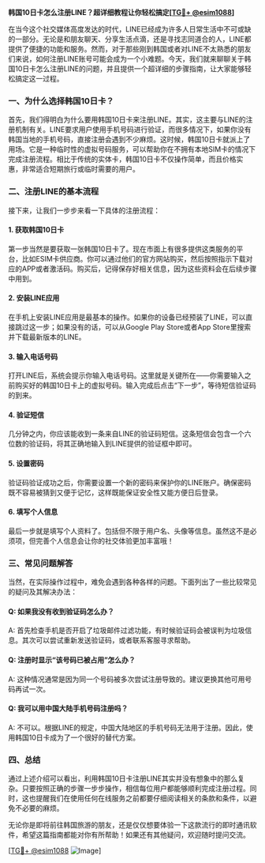 **韩国10日卡怎么注册LINE？超详细教程让你轻松搞定[[TG💪+ @esim1088](https://t.me/s/esim1088)]**

在当今这个社交媒体高度发达的时代，LINE已经成为许多人日常生活中不可或缺的一部分。无论是和朋友聊天、分享生活点滴，还是寻找志同道合的人，LINE都提供了便捷的功能和服务。然而，对于那些刚到韩国或者对LINE不太熟悉的朋友们来说，如何注册LINE账号可能会成为一个小难题。今天，我们就来聊聊关于韩国10日卡怎么注册LINE的问题，并且提供一个超详细的步骤指南，让大家能够轻松搞定这一过程。

### 一、为什么选择韩国10日卡？

首先，我们得明白为什么要用韩国10日卡来注册LINE。其实，这主要与LINE的注册机制有关。LINE要求用户使用手机号码进行验证，而很多情况下，如果你没有韩国当地的手机号码，直接注册会遇到不少麻烦。这时候，韩国10日卡就派上了用场。它是一种临时性的虚拟号码服务，可以帮助你在不拥有本地SIM卡的情况下完成注册流程。相比于传统的实体卡，韩国10日卡不仅操作简单，而且价格实惠，非常适合短期旅行或临时需要的用户。

### 二、注册LINE的基本流程

接下来，让我们一步步来看一下具体的注册流程：

#### 1. 获取韩国10日卡

第一步当然是要获取一张韩国10日卡了。现在市面上有很多提供这类服务的平台，比如ESIM卡供应商。你可以通过他们的官方网站购买，然后按照指示下载对应的APP或者激活码。购买后，记得保存好相关信息，因为这些资料会在后续步骤中用到。

#### 2. 安装LINE应用

在手机上安装LINE应用是最基本的操作。如果你的设备已经预装了LINE，可以直接跳过这一步；如果没有的话，可以从Google Play Store或者App Store里搜索并下载最新版本的LINE。

#### 3. 输入电话号码

打开LINE后，系统会提示你输入电话号码。这里就是关键所在——你需要输入之前购买好的韩国10日卡上的虚拟号码。输入完成后点击“下一步”，等待短信验证码的到来。

#### 4. 验证短信

几分钟之内，你应该能收到一条来自LINE的验证码短信。这条短信会包含一个六位数的验证码，将其正确地输入到LINE提供的验证框中即可。

#### 5. 设置密码

验证码验证成功之后，你需要设置一个新的密码来保护你的LINE账户。确保密码既不容易被猜到又便于记忆，这样既能保证安全性又能方便日后登录。

#### 6. 填写个人信息

最后一步就是填写个人资料了。包括但不限于用户名、头像等信息。虽然这不是必须项，但完善个人信息会让你的社交体验更加丰富哦！

### 三、常见问题解答

当然，在实际操作过程中，难免会遇到各种各样的问题。下面列出了一些比较常见的疑问及其解决办法：

#### Q: 如果我没有收到验证码怎么办？
A: 首先检查手机是否开启了垃圾邮件过滤功能，有时候验证码会被误判为垃圾信息。其次可以尝试重新发送验证码，或者联系客服寻求帮助。

#### Q: 注册时显示“该号码已被占用”怎么办？
A: 这种情况通常是因为同一个号码被多次尝试注册导致的。建议更换其他可用号码再试一次。

#### Q: 我可以用中国大陆手机号码注册吗？
A: 不可以。根据LINE的规定，中国大陆地区的手机号码无法用于注册。因此，使用韩国10日卡成为了一个很好的替代方案。

### 四、总结

通过上述介绍可以看出，利用韩国10日卡注册LINE其实并没有想象中的那么复杂。只要按照正确的步骤一步步操作，相信每位用户都能够顺利完成注册过程。同时，这也提醒我们在使用任何在线服务之前都要仔细阅读相关的条款和条件，以避免不必要的麻烦。

无论你是即将前往韩国旅游的朋友，还是仅仅想要体验一下这款流行的即时通讯软件，希望这篇指南都能对你有所帮助！如果还有其他疑问，欢迎随时提问交流。

[[TG💪+ @esim1088](https://t.me/s/esim1088) ![Image](https://i.postimg.cc/4NQfJmqS/Snipaste-2025-05-13-00-14-12.png)]